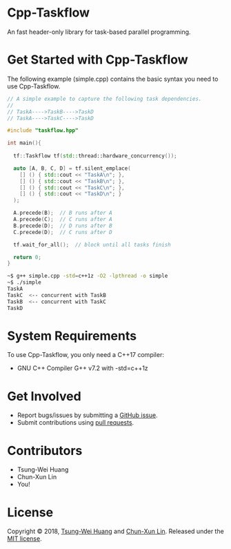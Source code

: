 # Cpp-Taskflow
An fast header-only library for task-based parallel programming.

# Get Started with Cpp-Taskflow

The following example (simple.cpp) contains the basic syntax you need to use Cpp-Taskflow.

```cpp
// A simple example to capture the following task dependencies.
//
// TaskA---->TaskB---->TaskD
// TaskA---->TaskC---->TaskD

#include "taskflow.hpp"

int main(){
  
  tf::Taskflow tf(std::thread::hardware_concurrency());

  auto [A, B, C, D] = tf.silent_emplace(
    [] () { std::cout << "TaskA\n"; },
    [] () { std::cout << "TaskB\n"; },
    [] () { std::cout << "TaskC\n"; },
    [] () { std::cout << "TaskD\n"; }
  );  

  A.precede(B);  // B runs after A
  A.precede(C);  // C runs after A
  B.precede(D);  // D runs after B
  C.precede(D);  // C runs after D

  tf.wait_for_all();  // block until all tasks finish

  return 0;
}

```
```bash
~$ g++ simple.cpp -std=c++1z -O2 -lpthread -o simple
~$ ./simple
TaskA
TaskC  <-- concurrent with TaskB
TaskB  <-- concurrent with TaskC
TaskD
```

# System Requirements
To use Cpp-Taskflow, you only need a C++17 compiler:
- GNU C++ Compiler G++ v7.2 with -std=c++1z

# Get Involved
+ Report bugs/issues by submitting a <a href="https://github.com/twhuang-uiuc/cpp-taskflow/issues">GitHub issue</a>.
+ Submit contributions using <a href="https://github.com/twhuang-uiuc/cpp-taskflow/pulls">pull requests<a>.

# Contributors
+ Tsung-Wei Huang
+ Chun-Xun Lin
+ You!

# License

Copyright © 2018, [Tsung-Wei Huang](http://web.engr.illinois.edu/~thuang19/) and [Chun-Xun Lin](https://github.com/clin99).
Released under the [MIT license](https://github.com/twhuang-uiuc/cpp-taskflow/blob/master/LICENSE).

